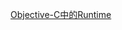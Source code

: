 [Objective-C中的Runtime](http://ohgbgkbn4.bkt.clouddn.com/Objective-C%E4%B8%AD%E7%9A%84Runtime01.png)
